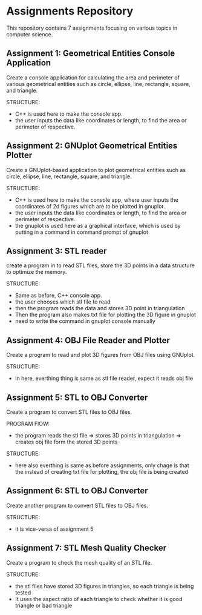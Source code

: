 # Assignments Repository

This repository contains 7 assignments focusing on various topics in computer science.

## Assignment 1: Geometrical Entities Console Application

Create a console application for calculating the area and perimeter of various geometrical entities such as circle, ellipse, line, rectangle, square, and triangle.

STRUCTURE: 
- C++ is used here to make the console app. 
- the user inputs the data like coordinates or length, to find the area or perimeter of respective.

## Assignment 2: GNUplot Geometrical Entities Plotter

Create a GNUplot-based application to plot geometrical entities such as circle, ellipse, line, rectangle, square, and triangle.

STRUCTURE: 
- C++ is used here to make the console app, where user inputs the coordinates of 2d figures which are to be plotted in gnuplot. 
- the user inputs the data like coordinates or length, to find the area or perimeter of respective.
- the gnuplot is used here as a graphical interface, which is used by putting in a command in command prompt of gnuplot

## Assignment 3: STL reader

create a program in to read STL files, store the 3D points in a data structure to optimize the memory.

STRUCTURE: 
- Same as before, C++ console app.
- the user chooses which stl file to read
- then the program reads the data and stores 3D point in triangulation
- Then the program also makes txt file for plotting the 3D figure in gnuplot
- need to write the command in gnuplot console manually

## Assignment 4: OBJ File Reader and Plotter

Create a program to read and plot 3D figures from OBJ files using GNUplot.

STRUCTURE: 
- in here, everthing thing is same as stl file reader, expect it reads obj file

## Assignment 5: STL to OBJ Converter

Create a program to convert STL files to OBJ files.

PROGRAM FlOW: 
- the program reads the stl file => stores 3D points in triangulation => creates obj file form the stored 3D points

STRUCTURE:
- here also everthing is same as before assignments, only chage is that the instead of creating txt file for plotting, the obj file is being created

## Assignment 6: STL to OBJ Converter

Create another program to convert STL files to OBJ files.

STRUCTURE:
- it is vice-versa of assignment 5

## Assignment 7: STL Mesh Quality Checker

Create a program to check the mesh quality of an STL file.

STRUCTURE:
- the stl files have stored 3D figures in triangles, so each triangle is being tested
-  It uses the aspect ratio of each triangle to check whether it is good triangle or bad triangle
